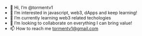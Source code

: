 - 👋 Hi, I’m @tormentv1
- 👀 I’m interested in javascript, web3, dApps and keep learning!
- 🌱 I’m currently learning web3 related techologies
- 💞️ I’m looking to collaborate on everything I can bring value!
- 📫 How to reach me tormentv1@gmail.com

<!---
tormentv1/tormentv1 is a ✨ special ✨ repository because its `README.md` (this file) appears on your GitHub profile.
You can click the Preview link to take a look at your changes.
--->
